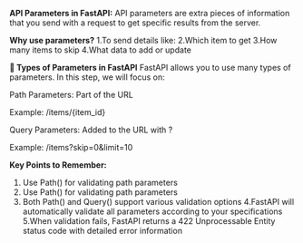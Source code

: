 ****API Parameters in FastAPI:****
API parameters are extra pieces of information that you send with a request to get specific results from the server.

**Why use parameters?**
1.To send details like:
2.Which item to get
3.How many items to skip
4.What data to add or update

**🧩 Types of Parameters in FastAPI**
FastAPI allows you to use many types of parameters. In this step, we will focus on:

Path Parameters: Part of the URL

Example: /items/{item_id}

Query Parameters: Added to the URL with ?

Example: /items?skip=0&limit=10

**Key Points to Remember:**
1. Use Path() for validating path parameters
2. Use Path() for validating path parameters
3. Both Path() and Query() support various validation options
4.FastAPI will automatically validate all parameters according to your specifications
5.When validation fails, FastAPI returns a 422 Unprocessable Entity status code with detailed error information
   
